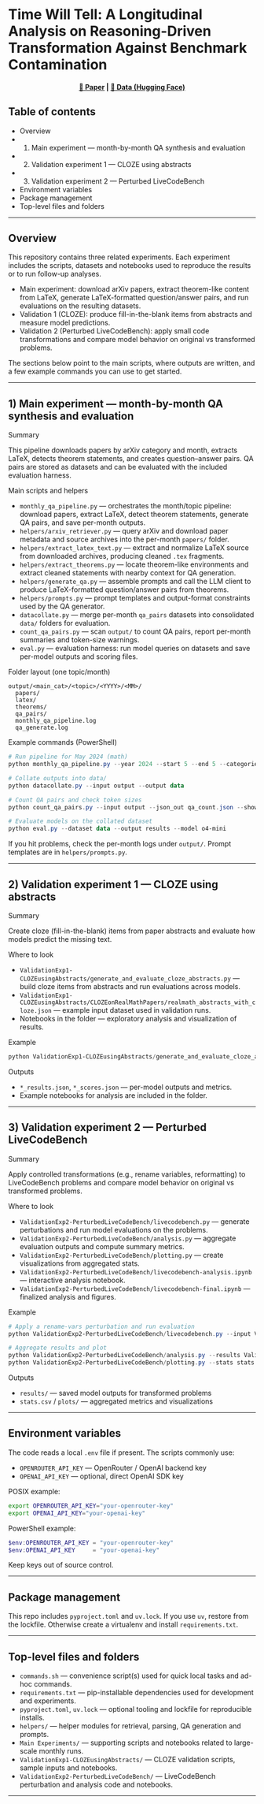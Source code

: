# Time Will Tell: A Longitudinal Analysis on Reasoning-Driven Transformation Against Benchmark Contamination

<div align="center">

#### [📄 Paper](https://arxiv.org/)  |  [🤗 Data (Hugging Face)](https://huggingface.co/)
</div>

## Table of contents

- Overview
- 1) Main experiment — month-by-month QA synthesis and evaluation
- 2) Validation experiment 1 — CLOZE using abstracts
- 3) Validation experiment 2 — Perturbed LiveCodeBench
- Environment variables
- Package management
- Top-level files and folders

---

## Overview

This repository contains three related experiments. Each experiment includes the scripts, datasets and notebooks
used to reproduce the results or to run follow-up analyses.

- Main experiment: download arXiv papers, extract theorem-like content from LaTeX, generate LaTeX-formatted question/answer pairs, and run evaluations on the resulting datasets.
- Validation 1 (CLOZE): produce fill-in-the-blank items from abstracts and measure model predictions.
- Validation 2 (Perturbed LiveCodeBench): apply small code transformations and compare model behavior on original vs transformed problems.

The sections below point to the main scripts, where outputs are written, and a few example commands you can use to get started.

---

## 1) Main experiment — month-by-month QA synthesis and evaluation

Summary

This pipeline downloads papers by arXiv category and month, extracts LaTeX, detects theorem statements, and
creates question–answer pairs. QA pairs are stored as datasets and can be evaluated with the included
evaluation harness.

Main scripts and helpers

- `monthly_qa_pipeline.py` — orchestrates the month/topic pipeline: download papers, extract LaTeX, detect theorem statements, generate QA pairs, and save per-month outputs.
- `helpers/arxiv_retriever.py` — query arXiv and download paper metadata and source archives into the per-month `papers/` folder.
- `helpers/extract_latex_text.py` — extract and normalize LaTeX source from downloaded archives, producing cleaned `.tex` fragments.
- `helpers/extract_theorems.py` — locate theorem-like environments and extract cleaned statements with nearby context for QA generation.
- `helpers/generate_qa.py` — assemble prompts and call the LLM client to produce LaTeX-formatted question/answer pairs from theorems.
- `helpers/prompts.py` — prompt templates and output-format constraints used by the QA generator.
- `datacollate.py` — merge per-month `qa_pairs` datasets into consolidated `data/` folders for evaluation.
- `count_qa_pairs.py` — scan `output/` to count QA pairs, report per-month summaries and token-size warnings.
- `eval.py` — evaluation harness: run model queries on datasets and save per-model outputs and scoring files.

Folder layout (one topic/month)

```
output/<main_cat>/<topic>/<YYYY>/<MM>/
  papers/
  latex/
  theorems/
  qa_pairs/
  monthly_qa_pipeline.log
  qa_generate.log
```

Example commands (PowerShell)

```powershell
# Run pipeline for May 2024 (math)
python monthly_qa_pipeline.py --year 2024 --start 5 --end 5 --categories math --papers-step 50

# Collate outputs into data/
python datacollate.py --input output --output data

# Count QA pairs and check token sizes
python count_qa_pairs.py --input output --json_out qa_count.json --show_exceed_tokens True

# Evaluate models on the collated dataset
python eval.py --dataset data --output results --model o4-mini
```

If you hit problems, check the per-month logs under `output/`. Prompt templates are in `helpers/prompts.py`.

---

## 2) Validation experiment 1 — CLOZE using abstracts

Summary

Create cloze (fill-in-the-blank) items from paper abstracts and evaluate how models predict the missing text.

Where to look

- `ValidationExp1-CLOZEusingAbstracts/generate_and_evaluate_cloze_abstracts.py` — build cloze items from abstracts and run evaluations across models.
- `ValidationExp1-CLOZEusingAbstracts/CLOZEonRealMathPapers/realmath_abstracts_with_cloze.json` — example input dataset used in validation runs.
- Notebooks in the folder — exploratory analysis and visualization of results.

Example

```powershell
python ValidationExp1-CLOZEusingAbstracts/generate_and_evaluate_cloze_abstracts.py --input ValidationExp1-CLOZEusingAbstracts/CLOZEonRealMathPapers/realmath_abstracts_with_cloze.json --output ValidationExp1-CLOZEusingAbstracts/CLOZEonRealMathPapers/results
```

Outputs

- `*_results.json`, `*_scores.json` — per-model outputs and metrics.
- Example notebooks for analysis are included in the folder.

---

## 3) Validation experiment 2 — Perturbed LiveCodeBench

Summary

Apply controlled transformations (e.g., rename variables, reformatting) to LiveCodeBench problems and compare
model behavior on original vs transformed problems.

Where to look

- `ValidationExp2-PerturbedLiveCodeBench/livecodebench.py` — generate perturbations and run model evaluations on the problems.
- `ValidationExp2-PerturbedLiveCodeBench/analysis.py` — aggregate evaluation outputs and compute summary metrics.
- `ValidationExp2-PerturbedLiveCodeBench/plotting.py` — create visualizations from aggregated stats.
- `ValidationExp2-PerturbedLiveCodeBench/livecodebench-analysis.ipynb` — interactive analysis notebook.
- `ValidationExp2-PerturbedLiveCodeBench/livecodebench-final.ipynb` — finalized analysis and figures.

Example

```powershell
# Apply a rename-vars perturbation and run evaluation
python ValidationExp2-PerturbedLiveCodeBench/livecodebench.py --input ValidationExp2-PerturbedLiveCodeBench/sample_problems.json --output ValidationExp2-PerturbedLiveCodeBench/results --perturbation-type rename_vars

# Aggregate results and plot
python ValidationExp2-PerturbedLiveCodeBench/analysis.py --results ValidationExp2-PerturbedLiveCodeBench/results --out stats.csv
python ValidationExp2-PerturbedLiveCodeBench/plotting.py --stats stats.csv --out plots/
```

Outputs

- `results/` — saved model outputs for transformed problems
- `stats.csv` / `plots/` — aggregated metrics and visualizations

---

## Environment variables

The code reads a local `.env` file if present. The scripts commonly use:

- `OPENROUTER_API_KEY` — OpenRouter / OpenAI backend key
- `OPENAI_API_KEY` — optional, direct OpenAI SDK key

POSIX example:

```bash
export OPENROUTER_API_KEY="your-openrouter-key"
export OPENAI_API_KEY="your-openai-key"
```

PowerShell example:

```powershell
$env:OPENROUTER_API_KEY = "your-openrouter-key"
$env:OPENAI_API_KEY     = "your-openai-key"
```

Keep keys out of source control.

---

## Package management

This repo includes `pyproject.toml` and `uv.lock`. If you use `uv`, restore from the lockfile. Otherwise create a
virtualenv and install `requirements.txt`.

---

## Top-level files and folders

- `commands.sh` — convenience script(s) used for quick local tasks and ad-hoc commands.
- `requirements.txt` — pip-installable dependencies used for development and experiments.
- `pyproject.toml`, `uv.lock` — optional tooling and lockfile for reproducible installs.
- `helpers/` — helper modules for retrieval, parsing, QA generation and prompts.
- `Main Experiments/` — supporting scripts and notebooks related to large-scale monthly runs.
- `ValidationExp1-CLOZEusingAbstracts/` — CLOZE validation scripts, sample inputs and notebooks.
- `ValidationExp2-PerturbedLiveCodeBench/` — LiveCodeBench perturbation and analysis code and notebooks.

---


